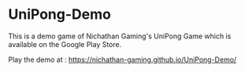 # UniPong-Demo
This is a demo game of Nichathan Gaming's UniPong Game which is available on the Google Play Store.

Play the demo at : https://nichathan-gaming.github.io/UniPong-Demo/
